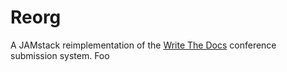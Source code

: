 # Reorg
A JAMstack reimplementation of the [Write The Docs](https://www.writethedocs.org) conference submission system.
Foo
